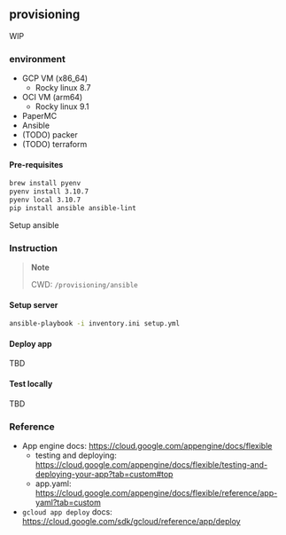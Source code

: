 ## provisioning

WIP

### environment

- GCP VM (x86_64)
  - Rocky linux 8.7
- OCI VM (arm64)
  - Rocky linux 9.1
- PaperMC
- Ansible
- (TODO) packer
- (TODO) terraform

#### Pre-requisites

```bash
brew install pyenv
pyenv install 3.10.7
pyenv local 3.10.7
pip install ansible ansible-lint
```
Setup ansible

### Instruction

> **Note**
>
> CWD: `/provisioning/ansible`

#### Setup server

```bash
ansible-playbook -i inventory.ini setup.yml
```

#### Deploy app

TBD

#### Test locally

TBD

### Reference

- App engine docs: https://cloud.google.com/appengine/docs/flexible
  - testing and deploying: https://cloud.google.com/appengine/docs/flexible/testing-and-deploying-your-app?tab=custom#top
  - app.yaml: https://cloud.google.com/appengine/docs/flexible/reference/app-yaml?tab=custom
- `gcloud app deploy` docs: https://cloud.google.com/sdk/gcloud/reference/app/deploy
